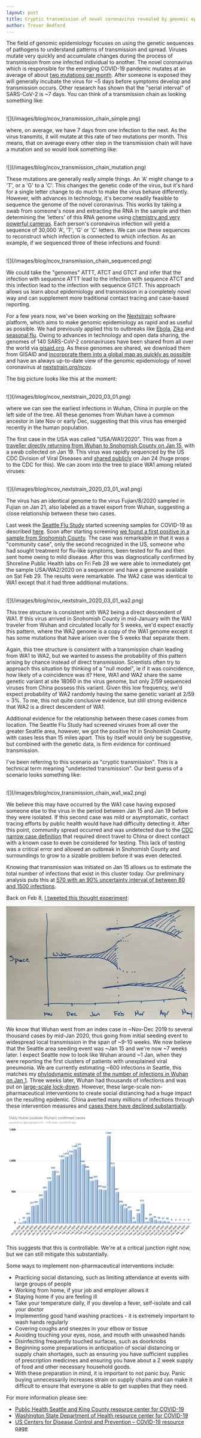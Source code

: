 ```yaml
---
layout: post
title: Cryptic transmission of novel coronavirus revealed by genomic epidemiology
author: Trevor Bedford
---
```


The field of genomic epidemiology focuses on using the genetic sequences of pathogens to understand patterns of transmission and spread.
Viruses mutate very quickly and accumulate changes during the process of transmission from one infected individual to another.
The novel coronavirus which is responsible for the emerging COVID-19 pandemic mutates at an average of about [two mutations per month](http://virological.org/t/phylodynamic-analysis-129-genomes-24-feb-2020/356).
After someone is exposed they will generally incubate the virus for ~5 days before symptoms develop and transmission occurs.
Other research has shown that the "serial interval" of SARS-CoV-2 is ~7 days.
You can think of a transmission chain as looking something like:

<br>
![](/images/blog/ncov_transmission_chain_simple.png)
<br>

where, on average, we have 7 days from one infection to the next.
As the virus transmits, it will mutate at this rate of two mutations per month.
This means, that on average every other step in the transmission chain will have a mutation and so would look something like:

<br>
![](/images/blog/ncov_transmission_chain_mutation.png)
<br>

These mutations are generally really simple things.
An 'A' might change to a 'T', or a 'G' to a 'C'.
This changes the genetic code of the virus, but it's hard for a single letter change to do much to make the virus behave differently.
However, with advances in technology, it's become readily feasible to sequence the genome of the novel coronavirus.
This works by taking a swab from someone's nose and extracting the RNA in the sample and then determining the 'letters' of this RNA genome using [chemistry and very powerful cameras](https://en.wikipedia.org/wiki/Illumina_dye_sequencing).
Each person's coronavirus infection will yield a sequence of 30,000 'A', 'T', 'G' or 'C' letters.
We can use these sequences to reconstruct which infection is connected to which infection.
As an example, if we sequenced three of these infections and found:

<br>
![](/images/blog/ncov_transmission_chain_sequenced.png)
<br>

We could take the "genomes" ATTT, ATCT and GTCT and infer that the infection with sequence ATTT lead to the infection with sequence ATCT and this infection lead to the infection with sequence GTCT.
This approach allows us learn about epidemiology and transmission in a completely novel way and can supplement more traditional contact tracing and case-based reporting.

For a few years now, we've been working on the [Nextstrain](https://nextstrain.org/) software platform, which aims to make genomic epidemiology as rapid and as useful as possible.
We had previously applied this to outbreaks like [Ebola](https://nextstrain.org/ebola), [Zika](https://nextstrain.org/zika) and [seasonal flu](https://nextstrain.org/flu/seasonal/h3n2/ha/2y).
Owing to advances in technology and open data sharing, the genomes of 140 SARS-CoV-2 coronaviruses have been shared from all over the world via [gisaid.org](https://gisaid.org).
As these genomes are shared, we download them from GISAID and [incorporate them into a global map as quickly as possible](/blog/genomic-epi-for-ncov-response/) and have an always up-to-date view of the genomic epidemiology of novel coronavirus at [nextstrain.org/ncov](https://nextstrain.org/ncov).

The big picture looks like this at the moment:

<br>
![](/images/blog/ncov_nextstrain_2020_03_01.png)
<br>

where we can see the earliest infections in Wuhan, China in purple on the left side of the tree.
All these genomes from Wuhan have a common ancestor in late Nov or early Dec, suggesting that this virus has emerged recently in the human population.

The first case in the USA was called "USA/WA1/2020".
This was from a [traveller directly returning from Wuhan to Snohomish County on Jan 15](https://www.seattletimes.com/seattle-news/health/case-of-wuhan-coronavirus-detected-in-washington-state-first-in-united-states/), with a swab collected on Jan 19.
This virus was rapidly sequenced by the US CDC Division of Viral Diseases and [shared publicly](https://www.ncbi.nlm.nih.gov/nuccore/MN985325) on Jan 24 (huge props to the CDC for this).
We can zoom into the tree to place WA1 among related viruses:

<br>
![](/images/blog/ncov_nextstrain_2020_03_01_wa1.png)
<br>

The virus has an identical genome to the virus Fujian/8/2020 sampled in Fujian on Jan 21, also labeled as a travel export from Wuhan, suggesting a close relationship between these two cases.

Last week the [Seattle Flu Study](https://seattleflu.org/) started screening samples for COVID-19 as described [here](https://twitter.com/trvrb/status/1233868710156234752).
Soon after starting screening [we found a first positive in a sample from Snohomish County](https://www.snohd.org/Blog.aspx?IID=13).
The case was remarkable in that it was a "community case", only the second recognized in the US, someone who had sought treatment for flu-like symptoms, been tested for flu and then sent home owing to mild disease.
After this was diagnostically confirmed by Shoreline Public Health labs on Fri Feb 28 we were able to immediately get the sample USA/WA2/2020 on a sequencer and have a genome available on Sat Feb 29.
The results were remarkable.
The WA2 case was identical to WA1 except that it had three additional mutations.

<br>
![](/images/blog/ncov_nextstrain_2020_03_01_wa2.png)
<br>

This tree structure is consistent with WA2 being a direct descendent of WA1.
If this virus arrived in Snohomish County in mid-January with the WA1 traveler from Wuhan and circulated locally for 5 weeks, we'd expect exactly this pattern, where the WA2 genome is a copy of the WA1 genome except it has some mutations that have arisen over the 5 weeks that separate them.

Again, this tree structure is consistent with a transmission chain leading from WA1 to WA2, but we wanted to assess the probability of this pattern arising by chance instead of direct transmission.
Scientists often try to approach this situation by thinking of a "null model", ie if it was coincidence, how likely of a coincidence was it?
Here, WA1 and WA2 share the same genetic variant at site 18060 in the virus genome, but only 2/59 sequenced viruses from China possess this variant.
Given this low frequency, we'd expect probability of WA2 randomly having the same genetic variant at 2/59 = 3%.
To me, this not quite conclusive evidence, but still strong evidence that WA2 is a direct descendent of WA1.

Additional evidence for the relationship between these cases comes from location.
The Seattle Flu Study had screened viruses from all over the greater Seattle area, however, we got the positive hit in Snohomish County with cases less than 15 miles apart.
This by itself would only be suggestive, but combined with the genetic data, is firm evidence for continued transmission.

I've been referring to this scenario as "cryptic transmission".
This is a technical term meaning "undetected transmission".
Our best guess of a scenario looks something like:

<br>
![](/images/blog/ncov_transmission_chain_wa1_wa2.png)
<br>

We believe this may have occurred by the WA1 case having exposed someone else to the virus in the period between Jan 15 and Jan 19 before they were isolated.
If this second case was mild or asymptomatic, contact tracing efforts by public health would have had difficulty detecting it.
After this point, community spread occurred and was undetected due to the [CDC narrow case definition](https://web.archive.org/web/20200225155220/https://www.cdc.gov/coronavirus/2019-ncov/hcp/clinical-criteria.html) that required  direct travel to China or direct contact with a known case to even be considered for testing.
This lack of testing was a critical error and allowed an outbreak in Snohomish County and surroundings to grow to a sizable problem before it was even detected.

Knowing that transmission was initiated on Jan 15 allows us to estimate the total number of infections that exist in this cluster today.
Our preliminary analysis puts this at [570 with an 90% uncertainty interval of between 80 and 1500 infections](https://twitter.com/trvrb/status/1234589598652784642).

Back on Feb 8, [I tweeted this thought experiment](https://twitter.com/trvrb/status/1226241415522373632):

![](/images/blog/ncov_seeding.jpg)
<br>

We know that Wuhan went from an index case in ~Nov-Dec 2019 to several thousand cases by mid-Jan 2020, thus going from initial seeding event to widespread local transmission in the span of ~9-10 weeks.
We now believe that the Seattle area seeding event was ~Jan 15 and we're now ~7 weeks later.
I expect Seattle now to look like Wuhan around ~1 Jan, when they were reporting the first clusters of patients with unexplained viral pneumonia.
We are currently estimating ~600 infections in Seattle, this matches my [phylodynamic estimate of the number of infections in Wuhan on Jan 1](https://bedford.io/projects/ncov-phylodynamics/).
Three weeks later, Wuhan had thousands of infections and was put on [large-scale lock-down](https://www.nytimes.com/2020/01/22/world/asia/china-coronavirus-travel.html).
However, these large-scale non-pharmaceutical interventions to create social distancing had a huge impact on the resulting epidemic.
China averted many millions of infections through these intervention measures and [cases there have declined substantially](https://covid2019.azurewebsites.net/).

![](/images/blog/ncov_hubei_cases_2020_03_02.png)
<br>

This suggests that this is controllable.
We're at a critical junction right now, but we can still mitigate this substantially.

Some ways to implement non-pharmaceutical interventions include:

 - Practicing social distancing, such as limiting attendance at events with large groups of people
 - Working from home, if your job and employer allows it
 - Staying home if you are feeling ill
 - Take your temperature daily, if you develop a fever, self-isolate and call your doctor 
 - Implementing good hand washing practices - it is extremely important to wash hands regularly  
 - Covering coughs and sneezes in your elbow or tissue
 - Avoiding touching your eyes, nose, and mouth with unwashed hands
 - Disinfecting frequently touched surfaces, such as doorknobs
 - Beginning some preparations in anticipation of social distancing or supply chain shortages, such as  ensuring you have sufficient supplies of prescription medicines and ensuring you have about a 2 week supply of food and other necessary household goods.
 - With these preparation in mind, it is important to not panic buy. Panic buying unnecessarily increases strain on supply chains and can make it difficult to ensure that everyone is able to get supplies that they need.

For more information please see:

 - [Public Health Seattle and King County resource center for COVID-19](https://www.kingcounty.gov/depts/health/communicable-diseases/disease-control/novel-coronavirus.aspx)
 - [Washington State Department of Health resource center for COVID-19](https://www.doh.wa.gov/Emergencies/Coronavirus)
 - [US Centers for Disease Control and Prevention – COVID-19 resource page](https://www.cdc.gov/coronavirus/2019-ncov/index.html)
